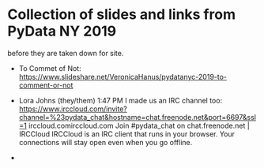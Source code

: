 # Collection of slides and links from PyData NY 2019  

before they are taken down for site.

 * To Commet of Not:  
   https://www.slideshare.net/VeronicaHanus/pydatanyc-2019-to-comment-or-not
 
 * Lora Johns (they/them) 1:47 PM
I made us an IRC channel too: https://www.irccloud.com/invite?channel=%23pydata_chat&hostname=chat.freenode.net&port=6697&ssl=1
irccloud.comirccloud.com
Join                   #pydata_chat on chat.freenode.net         |          IRCCloud
IRCCloud is an IRC client that runs in your browser. Your connections will stay open even when you go offline.
 
  * 
